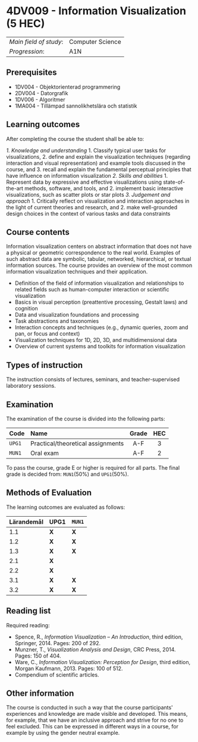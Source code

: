 # 4DV009 - Information Visualization (5 HEC)

|     |     |
| --- | --- | 
| *Main field of study*: | Computer Science | 
| *Progression*: | A1N | 

## Prerequisites

- 1DV004 - Objektorienterad programmering
- 2DV004 - Datorgrafik
- 1DV006 - Algoritmer
- 1MA004 - Tillämpad sannolikhetslära och statistik

## Learning outcomes

After completing the course the student shall be able to:

*1. Knowledge and understanding*
	1. Classify typical user tasks for visualizations,
	2. define and explain the visualization techniques (regarding interaction and visual representation) and example tools discussed in the course, and
	3. recall and explain the fundamental perceptual principles that have influence on information visualization
*2. Skills and abilities*
	1. Represent data by expressive and effective visualizations using state-of-the-art methods, software, and tools, and
	2. implement basic interactive visualizations, such as scatter plots or star plots
*3. Judgement and approach*
	1. Critically reflect on visualization and interaction approaches in the light of current theories and research, and
	2. make well-grounded design choices in the context of various tasks and data constraints

## Course contents

Information visualization centers on abstract information that does not have a physical or geometric correspondence to the real world. Examples of such abstract data are symbolic, tabular, networked, hierarchical, or textual information sources. The course provides an overview of the most common information visualization techniques and their application.

- Definition of the field of information visualization and relationships to related fields such as human-computer interaction or scientific visualization
- Basics in visual perception (preattentive processing, Gestalt laws) and cognition
- Data and visualization foundations and processing
- Task abstractions and taxonomies
- Interaction concepts and techniques (e.g., dynamic queries, zoom and pan, or focus and context)
- Visualization techniques for 1D, 2D, 3D, and multidimensional data
- Overview of current systems and toolkits for information visualization

## Types of instruction

The instruction consists of lectures, seminars, and teacher-supervised laboratory sessions. 

## Examination

The examination of the course is divided into the following parts:

| Code | Name             | Grade | HEC | 
| :--- | :-------------------- | :---: | :---: |
|`UPG1`| Practical/theoretical assignments   | A-F   | 3     |
|`MUN1`| Oral exam     | A-F   | 2     |

To pass the course, grade E or higher is required for all parts. The final grade is decided from: `MUN1`(50%) and `UPG1`(50%).

## Methods of Evaluation

The learning outcomes are evaluated as follows:

| Lärandemål | UPG1|`MUN1`|
| ---------- | --- | -----|
| 1.1        |**X**| **X**|
| 1.2        |**X**| **X**|
| 1.3        |**X**| **X**|
| 2.1        |**X**|      |
| 2.2        |**X**|      |
| 3.1        |**X**| **X**|
| 3.2        |**X**| **X**|

## Reading list

Required reading:

- Spence, R., *Information Visualization – An Introduction*, third edition, Springer, 2014. Pages: 200 of 292.
- Munzner, T., *Visualization Analysis and Design*, CRC Press, 2014. Pages: 150 of 404.
- Ware, C., *Information Visualization: Perception for Design*, third edition, Morgan Kaufmann, 2013. Pages: 100 of 512.
- Compendium of scientific articles.

## Other information

The course is conducted in such a way that the course participants' experiences and knowledge are made visible and developed. This means, for example, that we have an inclusive approach and strive for no one to feel excluded. This can be expressed in different ways in a course, for example by using the gender neutral example.


